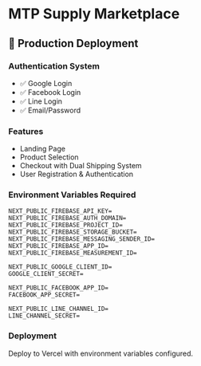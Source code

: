# MTP Supply Marketplace

## 🚀 Production Deployment

### Authentication System
- ✅ Google Login
- ✅ Facebook Login  
- ✅ Line Login
- ✅ Email/Password

### Features
- Landing Page
- Product Selection
- Checkout with Dual Shipping System
- User Registration & Authentication

### Environment Variables Required
```
NEXT_PUBLIC_FIREBASE_API_KEY=
NEXT_PUBLIC_FIREBASE_AUTH_DOMAIN=
NEXT_PUBLIC_FIREBASE_PROJECT_ID=
NEXT_PUBLIC_FIREBASE_STORAGE_BUCKET=
NEXT_PUBLIC_FIREBASE_MESSAGING_SENDER_ID=
NEXT_PUBLIC_FIREBASE_APP_ID=
NEXT_PUBLIC_FIREBASE_MEASUREMENT_ID=

NEXT_PUBLIC_GOOGLE_CLIENT_ID=
GOOGLE_CLIENT_SECRET=

NEXT_PUBLIC_FACEBOOK_APP_ID=
FACEBOOK_APP_SECRET=

NEXT_PUBLIC_LINE_CHANNEL_ID=
LINE_CHANNEL_SECRET=
```

### Deployment
Deploy to Vercel with environment variables configured.

